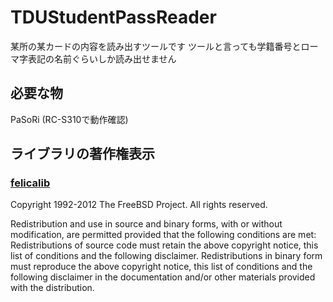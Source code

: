 ﻿# TDUStudentPassReader
某所の某カードの内容を読み出すツールです
ツールと言っても学籍番号とローマ字表記の名前ぐらいしか読み出せません

## 必要な物
PaSoRi (RC-S310で動作確認)

## ライブラリの著作権表示

### [felicalib](http://felicalib.tmurakam.org/)
Copyright 1992-2012 The FreeBSD Project. All rights reserved.

Redistribution and use in source and binary forms, with or without modification, are permitted provided that the following conditions are met:
Redistributions of source code must retain the above copyright notice, this list of conditions and the following disclaimer.
Redistributions in binary form must reproduce the above copyright notice, this list of conditions and the following disclaimer in the documentation and/or other materials provided with the distribution.